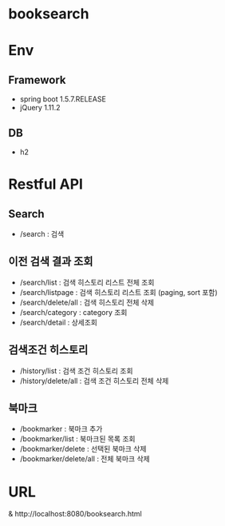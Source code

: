 # booksearch

# Env
## Framework
* spring boot 1.5.7.RELEASE
* jQuery 1.11.2

## DB
* h2

# Restful API
## Search
* /search : 검색

## 이전 검색 결과 조회
* /search/list : 검색 히스토리 리스트 전체 조회
* /search/listpage : 검색 히스토리 리스트 조회 (paging, sort 포함)
* /search/delete/all : 검색 히스토리 전체 삭제
* /search/category : category 조회
* /search/detail : 상세조회

## 검색조건 히스토리
* /history/list : 검색 조건 히스토리 조회
* /history/delete/all : 검색 조건 히스토리 전체 삭제

## 북마크
* /bookmarker : 북마크 추가
* /bookmarker/list : 북마크된 목록 조회
* /bookmarker/delete : 선택된 북마크 삭제
* /bookmarker/delete/all : 전체 북마크 삭제

# URL
& http://localhost:8080/booksearch.html